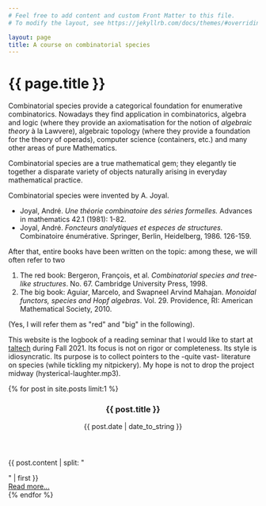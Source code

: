 ```yaml
---
# Feel free to add content and custom Front Matter to this file.
# To modify the layout, see https://jekyllrb.com/docs/themes/#overriding-theme-defaults

layout: page
title: A course on combinatorial species
---
```


<h1>{{ page.title }}</h1>

Combinatorial species provide a categorical foundation for enumerative combinatorics. Nowadays they find application in combinatorics, algebra and logic (where they provide an axiomatisation for the notion of *algebraic theory* à la Lawvere), algebraic topology (where they provide a foundation for the theory of operads), computer science (containers, etc.) and many other areas of pure Mathematics.

Combinatorial species are a true mathematical gem; they elegantly tie together a disparate variety of objects naturally arising in everyday mathematical practice.

Combinatorial species were invented by A. Joyal.

- Joyal, André. _Une théorie combinatoire des séries formelles._ Advances in mathematics 42.1 (1981): 1-82.
- Joyal, André. _Foncteurs analytiques et especes de structures._ Combinatoire énumérative. Springer, Berlin, Heidelberg, 1986. 126-159.

After that, entire books have been written on the topic: among these, we will often refer to two

1. The red book: Bergeron, François, et al. _Combinatorial species and tree-like structures_. No. 67. Cambridge University Press, 1998.
2. The big book: Aguiar, Marcelo, and Swapneel Arvind Mahajan. _Monoidal functors, species and Hopf algebras_. Vol. 29. Providence, RI: American Mathematical Society, 2010.

(Yes, I will refer them as "red" and "big" in the following).

This website is the logbook of a reading seminar that I would like to start at [taltech](https://compose.ioc.ee) during Fall 2021. Its focus is not on rigor or completeness. Its style is idiosyncratic. Its purpose is to collect pointers to the -quite vast- literature on species (while tickling my nitpickery). My hope is not to drop the project midway (hysterical-laughter.mp3).

{% for post in site.posts limit:1 %}
  <article>
    <header>
      <h3>{{ post.title }}</h3>
      <time datetime="{{ post.date | date_to_xmlschema }}">{{ post.date | date_to_string }}</time>
    </header>
    {{ post.content | split: "</p>" | first }}
    <footer>
      <a href="{{ post.url | relative_url }}">Read more...</a>
    </footer>
  <!-- </article> -->
{% endfor %}
